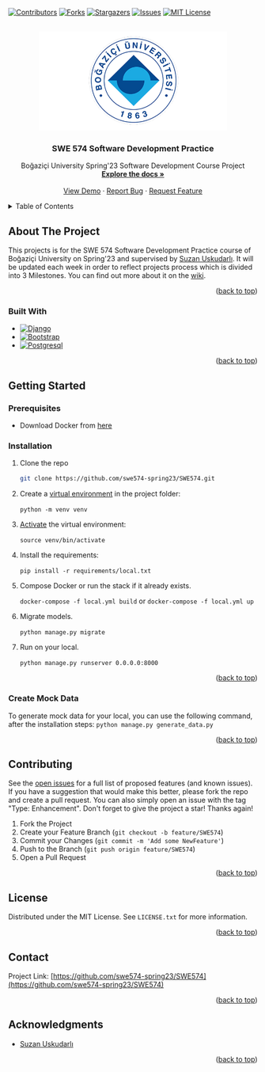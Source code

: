 
<div id="top"></div>

[![Contributors][contributors-shield]][contributors-url]
[![Forks][forks-shield]][forks-url]
[![Stargazers][stars-shield]][stars-url]
[![Issues][issues-shield]][issues-url]
[![MIT License][license-shield]][license-url]



<!-- PROJECT LOGO -->
<br />
<div align="center">
  <a href="https://github.com/swe574-spring23/SWE574">
    <img src="docs/boun.png" alt="Logo" width="380" height="200">
  </a>

<h3 align="center">SWE 574 Software Development Practice</h3>

  <p align="center">
    Boğaziçi University Spring'23 Software Development Course Project
    <br />
    <a href="https://github.com/swe574-spring23/SWE574/wiki"><strong>Explore the docs »</strong></a>
    <br />
    <br />
    <a href="https://github.com/swe574-spring23/SWE574">View Demo</a>
    ·
    <a href="https://github.com/swe574-spring23/SWE574/issues/new">Report Bug</a>
    ·
    <a href="https://github.com/swe574-spring23/SWE574/issues/new">Request Feature</a>
  </p>
</div>



<!-- TABLE OF CONTENTS -->
<details>
  <summary>Table of Contents</summary>
  <ol>
    <li>
      <a href="#about-the-project">About The Project</a>
      <ul>
        <li><a href="#built-with">Built With</a></li>
      </ul>
    </li>
    <li>
      <a href="#getting-started">Getting Started</a>
      <ul>
        <li><a href="#prerequisites">Prerequisites</a></li>
        <li><a href="#installation">Installation</a></li>
      </ul>
    </li>
    <li><a href="#roadmap">Roadmap</a></li>
    <li><a href="#contributing">Contributing</a></li>
    <li><a href="#license">License</a></li>
    <li><a href="#contact">Contact</a></li>
    <li><a href="#acknowledgments">Acknowledgments</a></li>
  </ol>
</details>



<!-- ABOUT THE PROJECT -->
## About The Project
This projects is for the SWE 574 Software Development Practice course of Boğaziçi University on Spring'23 and supervised by [Suzan Uskudarlı](https://github.com/uskudarli). It will be updated each week in order to reflect projects process which is divided into 3 Milestones. You can find out more about it on the [wiki](https://github.com/swe574-spring23/SWE574/wiki).

<p align="right">(<a href="#top">back to top</a>)</p>



### Built With

- [![Django][django-image]][django-url]
- [![Bootstrap][Bootstrap.com]][Bootstrap-url]
- [![Postgresql][Postgresql.org]][Postgresql-url]

<p align="right">(<a href="#top">back to top</a>)</p>



<!-- GETTING STARTED -->
## Getting Started

### Prerequisites

* Download Docker from [here](https://www.docker.com/products/docker-desktop/)


### Installation

1. Clone the repo
   ```sh
   git clone https://github.com/swe574-spring23/SWE574.git
   ```
2. Create a [virtual environment](https://docs.python.org/3/library/venv.html#creating-virtual-environments
   "Official documentation") in the project folder:

    `python -m venv venv`

3. [Activate](https://docs.python.org/3/library/venv.html#creating-virtual-environments:~:text=Command%20to%20activate%20virtual%20environment
   "Official documentation") the virtual environment:

    `source venv/bin/activate`

4. Install the requirements:

    `pip install -r requirements/local.txt`

5. Compose Docker or run the stack if it already exists.

    `docker-compose -f local.yml build` or `docker-compose -f local.yml up`

6. Migrate models.

    `python manage.py migrate`

7. Run on your local.

    `python manage.py runserver 0.0.0.0:8000`

<p align="right">(<a href="#top">back to top</a>)</p>


<!-- DOCUMENTATION -->
### Create Mock Data

To generate mock data for your local, you can use the following command, after the installation steps:
  `python manage.py generate_data.py`

<p align="right">(<a href="#top">back to top</a>)</p>

<!-- CONTRIBUTING -->
## Contributing

See the [open issues](https://github.com/swe574-spring23/SWE574/issues) for a full list of proposed features (and known issues).
If you have a suggestion that would make this better, please fork the repo and create a pull request. You can also simply open an issue with the tag "Type: Enhancement".
Don't forget to give the project a star! Thanks again!

1. Fork the Project
2. Create your Feature Branch (`git checkout -b feature/SWE574`)
3. Commit your Changes (`git commit -m 'Add some NewFeature'`)
4. Push to the Branch (`git push origin feature/SWE574`)
5. Open a Pull Request

<p align="right">(<a href="#top">back to top</a>)</p>



<!-- LICENSE -->
## License

Distributed under the MIT License. See `LICENSE.txt` for more information.

<p align="right">(<a href="#top">back to top</a>)</p>



<!-- CONTACT -->
## Contact

Project Link: [https://github.com/swe574-spring23/SWE574](https://github.com/swe574-spring23/SWE574)

<p align="right">(<a href="#top">back to top</a>)</p>



<!-- ACKNOWLEDGMENTS -->
## Acknowledgments

* [Suzan Uskudarlı](https://github.com/uskudarli)

<p align="right">(<a href="#top">back to top</a>)</p>



<!-- MARKDOWN LINKS & IMAGES -->
<!-- https://www.markdownguide.org/basic-syntax/#reference-style-links -->
[contributors-shield]: https://img.shields.io/github/contributors/swe574-spring23/SWE574.svg?style=for-the-badge
[contributors-url]: https://github.com/swe574-spring23/SWE574/graphs/contributors
[forks-shield]: https://img.shields.io/github/forks/swe574-spring23/SWE574.svg?style=for-the-badge
[forks-url]: https://github.com/swe574-spring23/SWE574/network/members
[stars-shield]: https://img.shields.io/github/stars/swe574-spring23/SWE574.svg?style=for-the-badge
[stars-url]: https://github.com/swe574-spring23/SWE574/stargazers
[issues-shield]: https://img.shields.io/github/issues/swe574-spring23/SWE574.svg?style=for-the-badge
[issues-url]: https://github.com/swe574-spring23/SWE574/issues
[license-shield]: https://img.shields.io/github/license/swe574-spring23/SWE574.svg?style=for-the-badge
[license-url]: https://github.com/swe574-spring23/SWE574/LICENSE.txt


[product-screenshot]: images/screenshot.png

[Django-image]: https://img.shields.io/badge/Django-20232A?style=for-the-badge&logo=react&logoColor=61DAFB
[Django-url]: https://nextjs.org/

[Next.js]: https://img.shields.io/badge/next.js-000000?style=for-the-badge&logo=nextdotjs&logoColor=white
[Next-url]: https://nextjs.org/
[React.js]: https://img.shields.io/badge/React-20232A?style=for-the-badge&logo=react&logoColor=61DAFB
[React-url]: https://reactjs.org/
[Vue.js]: https://img.shields.io/badge/Vue.js-35495E?style=for-the-badge&logo=vuedotjs&logoColor=4FC08D
[Vue-url]: https://vuejs.org/
[Angular.io]: https://img.shields.io/badge/Angular-DD0031?style=for-the-badge&logo=angular&logoColor=white
[Angular-url]: https://angular.io/
[Svelte.dev]: https://img.shields.io/badge/Svelte-4A4A55?style=for-the-badge&logo=svelte&logoColor=FF3E00
[Svelte-url]: https://svelte.dev/
[Laravel.com]: https://img.shields.io/badge/Laravel-FF2D20?style=for-the-badge&logo=laravel&logoColor=white
[Laravel-url]: https://laravel.com
[Bootstrap.com]: https://img.shields.io/badge/Bootstrap-563D7C?style=for-the-badge&logo=bootstrap&logoColor=white
[Bootstrap-url]: https://getbootstrap.com
[JQuery.com]: https://img.shields.io/badge/jQuery-0769AD?style=for-the-badge&logo=jquery&logoColor=white
[JQuery-url]: https://jquery.com
[Postgresql.org]: https://img.shields.io/badge/Postgresql-20232A?style=for-the-badge&logo=react&logoColor=61DAFB
[Postgresql-url]: https://www.postgresql.org/